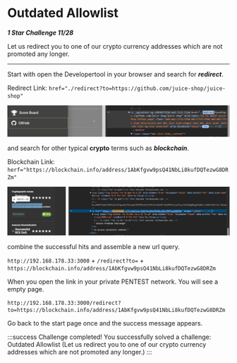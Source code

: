 # Outdated Allowlist

***1 Star Challenge 11/28***

Let us redirect you to one of our crypto currency addresses which are not promoted any longer.

----

Start with open the Developertool in your browser and search for ***redirect***. 

Redirect Link: `href="./redirect?to=https://github.com/juice-shop/juice-shop"`

![redirect_link.png](../img/redirect_link.png)

and search for other typical **crypto** terms such as ***blockchain***.

Blockchain Link: `herf="https://blockchain.info/address/1AbKfgvw9psQ41NbLi8kufDQTezwG8DRZm"`

![blockchain_link.png](../img/blockchain_link.png)

combine the successful hits and assemble a new url query.

`http://192.168.178.33:3000` + `/redirect?to=` + `https://blockchain.info/address/1AbKfgvw9psQ41NbLi8kufDQTezwG8DRZm`

When you open the link in your private PENTEST network. You will see a empty page. 

````
http://192.168.178.33:3000/redirect?to=https://blockchain.info/address/1AbKfgvw9psQ41NbLi8kufDQTezwG8DRZm
````

Go back to the start page once and the success message appears.

:::success Challenge completed!
You successfully solved a challenge: Outdated Allowlist (Let us redirect you to one of our crypto currency addresses which are not promoted any longer.)
:::
